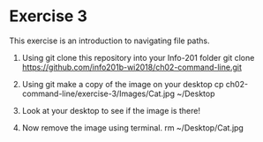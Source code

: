 # Exercise 3
This exercise is an introduction to navigating file paths.

1. Using git clone this repository into your Info-201 folder
git clone https://github.com/info201b-wi2018/ch02-command-line.git

2. Using git make a copy of the image on your desktop
cp ch02-command-line/exercise-3/Images/Cat.jpg ~/Desktop

3. Look at your desktop to see if the image is there!

4. Now remove the image using terminal.
rm ~/Desktop/Cat.jpg
